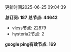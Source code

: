 更新时间2025-06-25 09:04:39

**总订阅: 187**
**总节点: 44642**
- vless节点: 22879
- hysteria2节点: 2

**google ping有效节点: 169**
